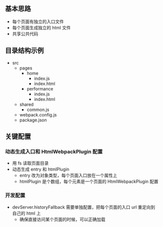 ## 基本思路

- 每个页面有独立的入口文件
- 每个页面生成独立的 html 文件
- 共享公共代码

## 目录结构示例

- src
  - pages
    - home
      - index.js
      - index.html
    - performance
      - index.js
      - index.html
  - shared
    - common.js
  - webpack.config.js
  - package.json

## 关键配置

### 动态生成入口和 HtmlWebpackPlugin 配置

- 用 fs 读取页面目录
- 动态生成 entry 和 htmlPlugin
  - entry 改为对象类型，每个页面入口放在一个属性上
  - htmlPlugin 是个数组，每个元素是一个页面的 HtmlWebpackPlugin 配置

### 开发配置

- devServer.historyFallback 需要单独配置，把每个页面的入口 url 重定向到自己的 html 上
  - 确保直接访问某个页面的时候，可以正确加载
